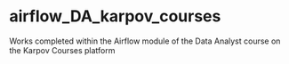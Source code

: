 # airflow_DA_karpov_courses
Works completed within the Airflow module of the Data Analyst course on the Karpov Courses platform
